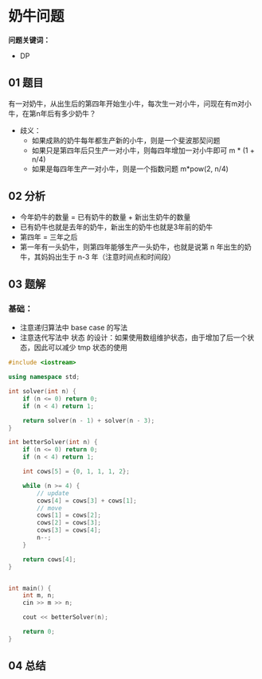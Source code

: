# 奶牛问题
**问题关键词：**

- DP

## 01 题目

有一对奶牛，从出生后的第四年开始生小牛，每次生一对小牛，问现在有m对小牛，在第n年后有多少奶牛？

- 歧义：
  - 如果成熟的奶牛每年都生产新的小牛，则是一个斐波那契问题
  - 如果只是第四年后只生产一对小牛，则每四年增加一对小牛即可 m * (1 + n/4)
  - 如果是每四年生产一对小牛，则是一个指数问题 m*pow(2, n/4)

## 02 分析

- 今年奶牛的数量  = 已有奶牛的数量 + 新出生奶牛的数量
- 已有奶牛也就是去年的奶牛，新出生的奶牛也就是3年前的奶牛
- 第四年 = 三年之后
- 第一年有一头奶牛，则第四年能够生产一头奶牛，也就是说第 n 年出生的奶牛，其妈妈出生于 n-3 年（注意时间点和时间段）

## 03 题解

### 基础：

- 注意递归算法中 base case 的写法
- 注意迭代写法中 状态 的设计：如果使用数组维护状态，由于增加了后一个状态，因此可以减少 tmp 状态的使用

```c++
#include <iostream>

using namespace std;

int solver(int n) {
    if (n <= 0) return 0;
    if (n < 4) return 1;

    return solver(n - 1) + solver(n - 3);
}

int betterSolver(int n) {
    if (n <= 0) return 0;
    if (n < 4) return 1;

    int cows[5] = {0, 1, 1, 1, 2};

    while (n >= 4) {
        // update
        cows[4] = cows[3] + cows[1];
        // move
        cows[1] = cows[2];
        cows[2] = cows[3];
        cows[3] = cows[4];
        n--;
    }

    return cows[4];
}


int main() {
    int m, n;
    cin >> m >> n;

    cout << betterSolver(n);

    return 0;
}
```



## 04 总结

